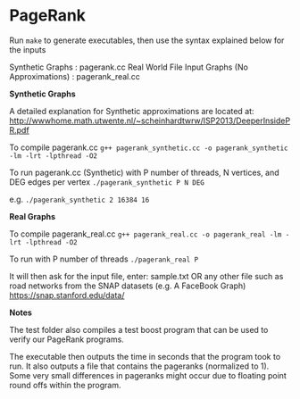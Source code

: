 PageRank
========

Run ```make``` to generate executables, then use the syntax explained below for the inputs

Synthetic Graphs : pagerank.cc
Real World File Input Graphs (No Approximations) : pagerank_real.cc

**Synthetic Graphs**

A detailed explanation for Synthetic approximations are located at:
http://wwwhome.math.utwente.nl/~scheinhardtwrw/ISP2013/DeeperInsidePR.pdf

To compile pagerank.cc
    ```g++ pagerank_synthetic.cc -o pagerank_synthetic -lm -lrt -lpthread -O2```
  
To run pagerank.cc (Synthetic) with P number of threads, N vertices, and DEG edges per vertex
    ```./pagerank_synthetic P N DEG```

e.g.
    ```./pagerank_synthetic 2 16384 16```

**Real Graphs**

To compile pagerank_real.cc
    ```g++ pagerank_real.cc -o pagerank_real -lm -lrt -lpthread -O2```
  
To run with P number of threads
    ```./pagerank_real P```
  
  It will then ask for the input file, enter:
  sample.txt
  OR any other file such as road networks from the SNAP datasets (e.g. A FaceBook Graph)
  https://snap.stanford.edu/data/

**Notes**

The test folder also compiles a test boost program that can be used to verify our PageRank programs. 

The executable then outputs the time in seconds that the program took to run.
It also outputs a file that contains the pageranks (normalized to 1).
Some very small differences in pageranks might occur due to floating point round offs within the program.
